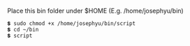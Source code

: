 Place this bin folder under $HOME (E.g. /home/josephyu/bin)

    💲 sudo chmod +x /home/josephyu/bin/script
    💲 cd ~/bin
    💲 script
